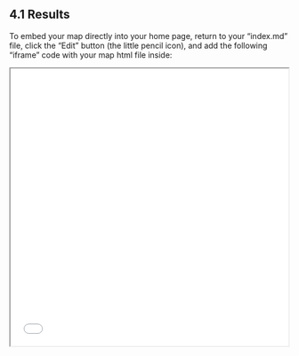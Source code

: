 ## 4.1 Results

To embed your map directly into your home page, return to your “index.md” file, click the “Edit” button (the little pencil icon), and add the following “iframe” code with your map html file inside:

<iframe src="tko.png" height="500" width="500"></iframe>
